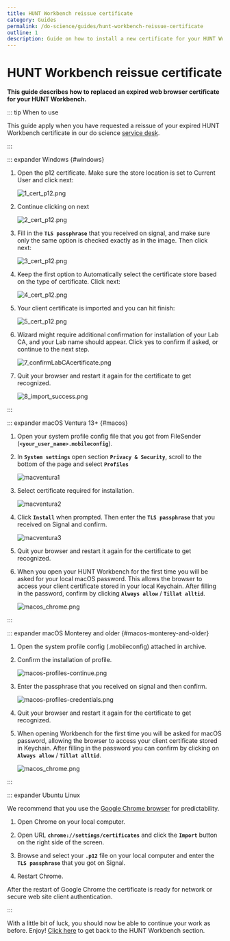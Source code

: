 ```yaml
---
title: HUNT Workbench reissue certificate
category: Guides
permalink: /do-science/guides/hunt-workbench-reissue-certificate
outline: 1
description: Guide on how to install a new certificate for your HUNT Workbench.
---
```


# HUNT Workbench reissue certificate

**This guide describes how to replaced an expired web browser certificate for your HUNT Workbench.**

::: tip When to use

This guide apply when you have requested a reissue of your expired HUNT Workbench certificate in our do science [service desk](/do-science/service-desk/#hunt-workbench-reissue).

:::


::: expander Windows {#windows}

1. Open the p12 certificate. Make sure the store location is set to Current User and click next:

   ![1_cert_p12.png](./images/1_cert_p12.png)

2. Continue clicking on next

   ![2_cert_p12.png](./images/2_cert_p12.png)

3. Fill in the **`TLS passphrase`** that you received on signal, and make sure only the same option is checked exactly as in the image. Then click next:

   ![3_cert_p12.png](./images/3_cert_p12.png)

4. Keep the first option to Automatically select the certificate store based on the type of certificate. Click next:

   ![4_cert_p12.png](./images/4_cert_p12.png)

5. Your client certificate is imported and you can hit finish:

   ![5_cert_p12.png](./images/5_cert_p12.png)

6. Wizard might require additional confirmation for installation of your Lab CA, and your Lab name should appear. Click yes to confirm if asked, or continue to the next step.

   ![7_confirmLabCAcertificate.png](./images/7_confirmLabCAcertificate.png)

7. Quit your browser and restart it again for the certificate to get recognized.

   ![8_import_success.png](./images/8_import_success.png)

:::


::: expander macOS Ventura 13+ {#macos}

1. Open your system profile config file that you got from FileSender (**`<your_user_name>.mobileconfig`**).

2. In **`System settings`** open section **`Privacy & Security`**, scroll to the bottom of the page and select **`Profiles`**

   ![macventura1](./images/macventura1.png)

3. Select certificate required for installation.

   ![macventura2](./images/macventura2.png)


4. Click **`Install`**  when prompted. Then enter the **`TLS passphrase`** that you received on Signal and confirm.

   ![macventura3](./images/macventura3.png)

5. Quit your browser and restart it again for the certificate to get recognized.

6. When you open your HUNT Workbench for the first time you will be asked for your local macOS password. This allows the browser to access your client certificate stored in your local Keychain. After filling in the password, confirm by clicking **`Always allow`** / **`Tillat alltid`**.

   ![macos_chrome.png](./images/macos_chrome.png)

:::

::: expander macOS Monterey and older {#macos-monterey-and-older}

1. Open the system profile config (.mobileconfig) attached in archive.

2. Confirm the installation of profile.

   ![macos-profiles-continue.png](./images/macos-profiles-continue.png)

3. Enter the passphrase that you received on signal and then confirm.

   ![macos-profiles-credentials.png](./images/macos-profiles-credentials.png)

4. Quit your browser and restart it again for the certificate to get recognized.

5. When opening Workbench for the first time you will be asked for macOS password,
   allowing the browser to access your client certificate stored in Keychain.
   After filling in the password you can confirm by clicking on **`Always allow`** / **`Tillat alltid`**.

   ![macos_chrome.png](./images/macos_chrome.png)

:::

::: expander Ubuntu Linux

We recommend that you use the [Google Chrome browser](https://www.google.com/chrome/) for predictability.

1. Open Chrome on your local computer.

2. Open URL **`chrome://settings/certificates`** and click the **`Import`** button on the right side of the screen.

3. Browse and select your **`.p12`** file on your local computer and enter the **`TLS passphrase`** that you got on Signal.

4. Restart Chrome.

After the restart of Google Chrome the certificate is ready for network or secure web site client authentication.

:::

With a little bit of luck, you should now be able to continue your work as before. Enjoy! [Click here](/do-science/hunt-workbench/) to get back to the HUNT Workbench section.

